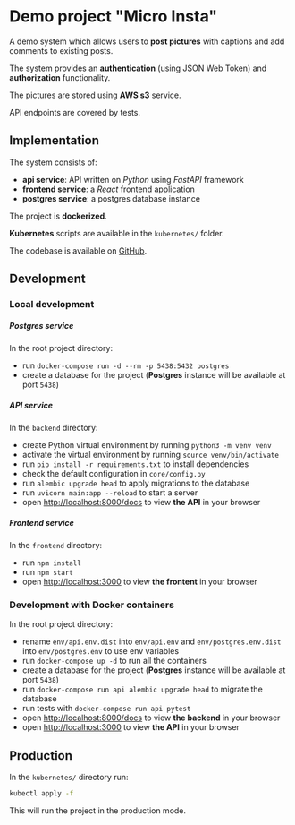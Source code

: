 # Demo project "Micro Insta"

A demo system which allows users to **post pictures** with captions and add comments to existing posts.

The system provides an **authentication** (using JSON Web Token) and **authorization** functionality.

The pictures are stored using **AWS s3** service.

API endpoints are covered by tests.


## Implementation

The system consists of:
- **api service**: API written on *Python* using *FastAPI* framework
- **frontend service**: a *React* frontend application 
- **postgres service**: a postgres database instance

The project is **dockerized**.

**Kubernetes** scripts are available in the `kubernetes/` folder.


The codebase is available on [GitHub](https://github.com/ilivy/udemyinsta).


## Development

### Local development

##### Postgres service
In the root project directory:
- run `docker-compose run -d --rm -p 5438:5432 postgres`
- create a database for the project (**Postgres** instance will be available at port `5438`)

##### API service
In the `backend` directory:
- create Python virtual environment by running `python3 -m venv venv`
- activate the virtual environment by running `source venv/bin/activate`
- run `pip install -r requirements.txt` to install dependencies
- check the default configuration in `core/config.py`
- run `alembic upgrade head` to apply migrations to the database
- run `uvicorn main:app --reload` to start a server
- open [http://localhost:8000/docs](http://localhost:8000/docs) to view **the API** in your browser

##### Frontend service
In the `frontend` directory:
- run `npm install`
- run `npm start`
- open [http://localhost:3000](http://localhost:3000) to view **the frontent** in your browser


### Development with Docker containers
In the root project directory:
- rename `env/api.env.dist` into `env/api.env` and `env/postgres.env.dist` into `env/postgres.env` to use env variables
- run `docker-compose up -d` to run all the containers
- create a database for the project (**Postgres** instance will be available at port `5438`)
- run `docker-compose run api alembic upgrade head` to migrate the database
- run tests with `docker-compose run api pytest`
- open [http://localhost:8000/docs](http://localhost:8000/docs) to view **the backend** in your browser
- open [http://localhost:3000](http://localhost:3000) to view **the API** in your browser


## Production

In the `kubernetes/` directory run:

```bash
kubectl apply -f
```

This will run the project in the production mode.

